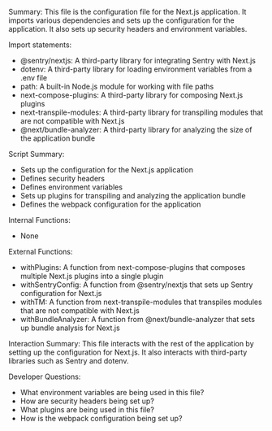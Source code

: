 Summary:
This file is the configuration file for the Next.js application. It imports various dependencies and sets up the configuration for the application. It also sets up security headers and environment variables.

Import statements:
- @sentry/nextjs: A third-party library for integrating Sentry with Next.js
- dotenv: A third-party library for loading environment variables from a .env file
- path: A built-in Node.js module for working with file paths
- next-compose-plugins: A third-party library for composing Next.js plugins
- next-transpile-modules: A third-party library for transpiling modules that are not compatible with Next.js
- @next/bundle-analyzer: A third-party library for analyzing the size of the application bundle

Script Summary:
- Sets up the configuration for the Next.js application
- Defines security headers
- Defines environment variables
- Sets up plugins for transpiling and analyzing the application bundle
- Defines the webpack configuration for the application

Internal Functions:
- None

External Functions:
- withPlugins: A function from next-compose-plugins that composes multiple Next.js plugins into a single plugin
- withSentryConfig: A function from @sentry/nextjs that sets up Sentry configuration for Next.js
- withTM: A function from next-transpile-modules that transpiles modules that are not compatible with Next.js
- withBundleAnalyzer: A function from @next/bundle-analyzer that sets up bundle analysis for Next.js

Interaction Summary:
This file interacts with the rest of the application by setting up the configuration for Next.js. It also interacts with third-party libraries such as Sentry and dotenv.

Developer Questions:
- What environment variables are being used in this file?
- How are security headers being set up?
- What plugins are being used in this file?
- How is the webpack configuration being set up?